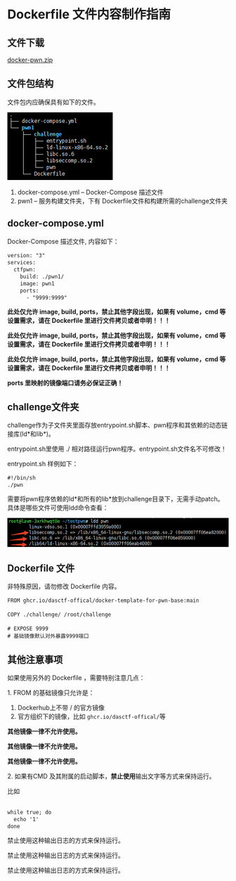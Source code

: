 # Dockerfile 文件内容制作指南
文件下载
----

[docker-pwn.zip](../%E6%96%87%E4%BB%B6%E4%B8%8B%E8%BD%BD/docker-pwn.zip)

文件包结构
-----

文件包内应确保具有如下的文件。

![](2_Dockerfile%20%E6%96%87%E4%BB%B6%E5%86%85%E5%AE%B9%E5%88%B6%E4%BD%9C%E6%8C%87%E5%8D%97_image.png)

1.  docker-compose.yml – Docker-Compose 描述文件
2.  pwn1 – 服务构建文件夹，下有 Dockerfile文件和构建所需的challenge文件夹

docker-compose.yml
------------------

Docker-Compose 描述文件, 内容如下：

```
version: "3"
services:
  ctfpwn:
    build: ./pwn1/
    image: pwn1
    ports:
      - "9999:9999"
```

**此处仅允许 image, build, ports，禁止其他字段出现，如果有 volume，cmd 等设置需求，请在 Dockerfile 里进行文件拷贝或者申明！！！**

**此处仅允许 image, build, ports，禁止其他字段出现，如果有 volume，cmd 等设置需求，请在 Dockerfile 里进行文件拷贝或者申明！！！**

**此处仅允许 image, build, ports，禁止其他字段出现，如果有 volume，cmd 等设置需求，请在 Dockerfile 里进行文件拷贝或者申明！！！**

**ports 里映射的镜像端口请务必保证正确！**

challenge文件夹
----


challenge作为子文件夹里面存放entrypoint.sh脚本、pwn程序和其依赖的动态链接库(ld\*和lib\*)。

entrypoint.sh里使用 ./ 相对路径运行pwn程序。entrypoint.sh文件名不可修改！

entrypoint.sh 样例如下：

```
#!/bin/sh
./pwn
```

需要将pwn程序依赖的ld\*和所有的lib\*放到challenge目录下，无需手动patch。具体是哪些文件可使用ldd命令查看：

![](3_Dockerfile%20%E6%96%87%E4%BB%B6%E5%86%85%E5%AE%B9%E5%88%B6%E4%BD%9C%E6%8C%87%E5%8D%97_image.png)

Dockerfile 文件
----

非特殊原因，请勿修改 Dockerfile 内容。
```
FROM ghcr.io/dasctf-offical/docker-template-for-pwn-base:main

COPY ./challenge/ /root/challenge

# EXPOSE 9999
# 基础镜像默认对外暴露9999端口
```

其他注意事项
----

如果使用另外的 Dockerfile ，需要特别注意几点：

1\. FROM 的基础镜像只允许是：

1.   Dockerhub上不带 / 的官方镜像
2.  官方组织下的镜像，比如 `ghcr.io/dasctf-offical/`等
    

**其他镜像一律不允许使用。**

**其他镜像一律不允许使用。**

**其他镜像一律不允许使用。**

2\. 如果有CMD 及其附属的启动脚本，**禁止使用**输出文字等方式来保持运行。

比如

```

while true; do
  echo '1'
done
```

禁止使用这种输出日志的方式来保持运行。

禁止使用这种输出日志的方式来保持运行。

禁止使用这种输出日志的方式来保持运行。
